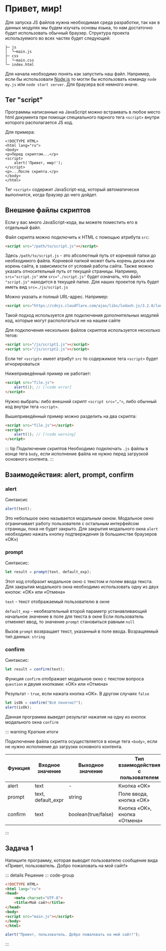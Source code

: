 # Привет, мир!

Для запуска JS файлов нужна необходимая среда разработки, так как в данных модулях мы будем изучать основы языка, то нам
достаточно будет использовать обычный браузер. Структура проекта используемого во всех частях будет следующей:

```{:no-line-numbers}
├─ js
│  └─main.js
├─ css
│  └─main.css
└─ index.html
```

Для начала необходимо понять как запустить наш файл. Например, если бы использовали [Node.js](https://nodejs.org/en/) то
могли бы использовать команду
`node my.js` или `node start server`. Для браузера всё немного иначе.

## Тег "script"

Программы написанные на JavaScript можно встраивать в любое место html документа при помощи специального парного тега
`<script>` внутри которого располагается JS код.

Для примера:

```html{5-7}
<!DOCTYPE HTML>
<html lang="ru">
<body>
<p>Перед скриптом...</p>
<script>
    alert('Привет, мир!');
</script>
<p>...После скрипта.</p>
</body>
</html>
```

Тег `<script>` содержит JavaScript-код, который автоматически выполнится, когда браузер до него дойдет.

## Внешние файлы скриптов

Если у вас много JavaScript-кода, вы можете поместить его в отдельный файл.

Файл скрипта можно подключить к HTML с помощью атрибута `src`:

```html
<script src="/path/to/script.js"></script>
```

Здесь `/path/to/script.js` - это абсолютный путь от корневой папки до необходимого файла. Корневой папкой может быть
корень диска или корень сайта, в зависимости от условий работы сайта. Также можно указать относительный путь от текущей
страницы. Например, `src="script.js"` или `src="./script.js"` будет означать, что файл `"script.js"` находится в текущей
папке. Для наших проектов путь будет иметь вид `src=./js/script.js`

Можно указать и полный URL-адрес. Например:

```html
<script src="https://cdnjs.cloudflare.com/ajax/libs/lodash.js/3.2.0/lodash.js"></script>
```

Такой подход используется для подключения дополнительных модулей код, которые могут распологаться не на нашем сайте

Для подключения нескольких файлов скриптов используется несколько тегов:

```html
<script src="/js/script1.js"></script>
<script src="/js/script2.js"></script>
```

Если тег `<script>` имеет атрибут `src` то содержимое тега `<script>` будет игнорироваться

Нижеприведённый пример не работает:

```html
<script src="file.js">
    alert(1); // [!code error]
</script>
```

Нужно выбрать: либо внешний скрипт `<script src="…">`, либо обычный код внутри тега `<script>`.

Вышеприведённый пример можно разделить на два скрипта:

```html
<script src="file.js"></script>
<script>
    alert(1); // [!code warning]
</script>
```

::: tip Подключение скриптов
Необходимо подключать `.js` файлы в конце тега `body`, если исполнение файла не нужно перед загрузкой основного
контента.
:::

## Взаимодействия: alert, prompt, confirm

### alert

Синтаксис

```js
alert(text);
```

Это небольшое окно называется модальным окном. Модальное окно ограничивает работу пользователя с остальным интерфейсом
страницы, пока не будет закрыто. Для закрытия модального окна `alert` необходимо нажать кнопку подтверждения (в
большинстве браузеров «OK»)

### prompt

Синтаксис:

```js
let result = prompt(text, default_exp);
```

Этот код отобразит модальное окно с текстом и полем ввода текста. Для закрытия модального окна необходимо использовать
одну из двух кнопок: «OK» или «Oтмена»

`text` - текст отображаемый пользователю в окне

`default_exp` - необязательный второй параметр устанавливающий начальное значение в поле для текста в окне
Если пользователь отменяет ввод, то значение `prompt` становиться равным `null`

Вызов `prompt` возвращает текст, указанный в поле ввода. Возращяемый тип данных: `string`

### confirm

Синтаксис:

```js
let result = confirm(text);
```

Функция `confirm` отображает модальное окно с текстом вопроса `question` и двумя кнопками: «OK» или «Oтмена»

Результат - `true`, если нажата кнопка «OK». В другом случаях `false`

```js
let isOk = confirm("Всё понятно?");
alert(isOk);
```
Данная программа выведет результат нажатия на одну из кнопок модального окна `confirm`

::: warning Краткие итоги

Подключение файла скрипта осуществляется в конце тега `<body>`, если не нужно исполнение до загрузки основного контента.


| Функция | Входное значение   | Выходное значение   | Тип взаимодействия с пользователем |
|---------|--------------------|---------------------|------------------------------------|
| alert   | text               | -                   | Кнопка «OK»                        |
| prompt  | text, default_expr | string              | Поле ввода, кнопка «OK»            |
| confirm | text               | boolean(true/false) | Кнопка «OK», кнопка «Oтмена»       |

:::

## Задача 1
Напишите программу, которая выводит пользователю сообщение вида «Привет, пользователь. Добро пожаловать на мой сайт!»

::: details  Решение
::: code-group
```html
<!DOCTYPE HTML>
<html lang="ru">
<head>
    <meta charset="UTF-8">
    <title>Мой сайт</title>
</head>
<body>
<script src="main.js"></script>
</body>
</html>
```

```js
alert("Привет, пользователь. Добро пожаловать на мой сайт!");
```
:::

